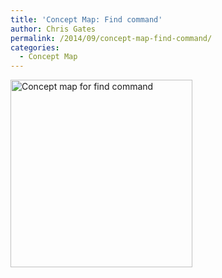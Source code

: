 ```yaml
---
title: 'Concept Map: Find command'
author: Chris Gates
permalink: /2014/09/concept-map-find-command/
categories:
  - Concept Map
---
```

[<img class="alignnone size-medium wp-image-8785" alt="Concept map for find command" src="http://teaching.software-carpentry.org/wp-content/uploads/2014/09/find_command_concept_map-2-291x300.png" width="291" height="300" />][1]

 [1]: http://teaching.software-carpentry.org/wp-content/uploads/2014/09/find_command_concept_map-2.png
